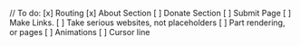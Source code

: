 //
To do:
[x] Routing
[x] About Section
[ ] Donate Section
[ ] Submit Page
[ ] Make Links.
[ ] Take serious websites, not placeholders
[ ] Part rendering, or pages
[ ] Animations
[ ] Cursor line
